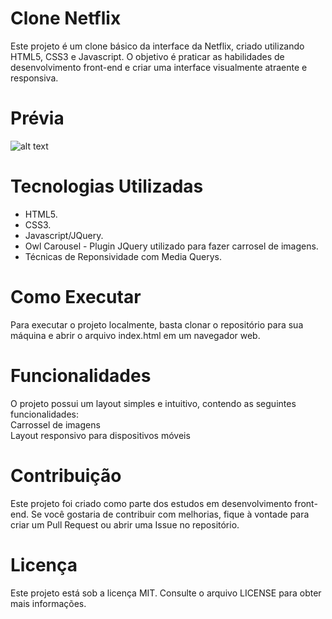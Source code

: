 # Clone Netflix 

Este projeto é um clone básico da interface da Netflix, criado utilizando HTML5, CSS3 e Javascript. O objetivo é praticar as habilidades de desenvolvimento front-end e criar uma interface visualmente atraente e responsiva.


# Prévia
![alt text](https://github.com/LeandroSCoutinho/clone-netiflix-dio/blob/main/img/Netflix%20Clone.gif)

# Tecnologias Utilizadas
* HTML5.
* CSS3.
* Javascript/JQuery.
* Owl Carousel - Plugin JQuery utilizado para fazer carrosel de imagens.
* Técnicas de Reponsividade com Media Querys.

# Como Executar

Para executar o projeto localmente, basta clonar o repositório para sua máquina e abrir o arquivo index.html em um navegador web.  

# Funcionalidades

O projeto possui um layout simples e intuitivo, contendo as seguintes funcionalidades:  
Carrossel de imagens   
Layout responsivo para dispositivos móveis  

# Contribuição

Este projeto foi criado como parte dos estudos em desenvolvimento front-end. Se você gostaria de contribuir com melhorias, fique à vontade para criar um Pull Request ou abrir uma Issue no repositório.  

# Licença
Este projeto está sob a licença MIT. Consulte o arquivo LICENSE para obter mais informações.
